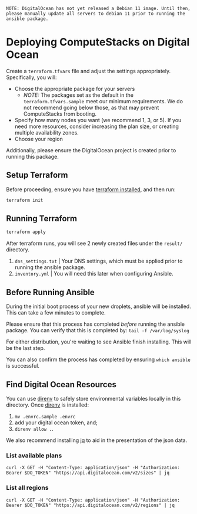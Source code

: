 ```
NOTE: DigitalOcean has not yet released a Debian 11 image. Until then, please manually update all servers to debian 11 prior to running the ansible package.
```

# Deploying ComputeStacks on Digital Ocean

Create a `terraform.tfvars` file and adjust the settings appropriately. Specifically, you will:

* Choose the appropriate package for your servers
  * _NOTE:_ The packages set as the default in the `terraform.tfvars.sample` meet our minimum requirements. We do not recommend going below those, as that may prevent ComputeStacks from booting.
* Specify how many nodes you want (we recommend 1, 3, or 5). If you need more resources, consider increasing the plan size, or creating multiple availability zones.
* Choose your region

Additionally, please ensure the DigitalOcean project is created prior to running this package.

## Setup Terraform

Before proceeding, ensure you have [terraform installed](https://learn.hashicorp.com/tutorials/terraform/install-cli), and then run:

```bash
terraform init
```

## Running Terraform

```bash
terraform apply
```

After terraform runs, you will see 2 newly created files under the `result/` directory.

1. `dns_settings.txt` | Your DNS settings, which must be applied prior to running the ansible package.
2. `inventory.yml` | You will need this later when configuring Ansible.

## Before Running Ansible

During the initial boot process of your new droplets, ansible will be installed. This can take a few minutes to complete. 

Please ensure that this process has completed _before_ running the ansible package. You can verify that this is completed by: `tail -f /var/log/syslog`

For either distribution, you're waiting to see Ansible finish installing. This will be the last step.

You can also confirm the process has completed by ensuring `which ansible` is successful.

## Find Digital Ocean Resources

You can use [direnv](https://direnv.net/) to safely store environmental variables locally in this directory.
Once [direnv](https://direnv.net/) is installed:

  1) `mv .envrc.sample .envrc`
  2) add your digital ocean token, and;
  3) `direnv allow .`.

We also recommend installing [jq](https://stedolan.github.io/jq/) to aid in the presentation of the json data.

### List available plans

```
curl -X GET -H "Content-Type: application/json" -H "Authorization: Bearer $DO_TOKEN" "https://api.digitalocean.com/v2/sizes" | jq
```

### List all regions

```
curl -X GET -H "Content-Type: application/json" -H "Authorization: Bearer $DO_TOKEN" "https://api.digitalocean.com/v2/regions" | jq
```
